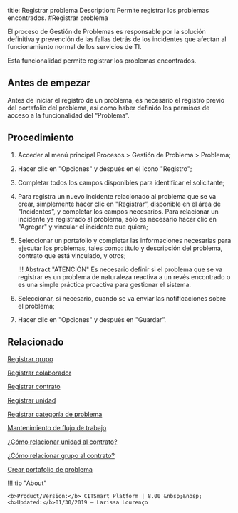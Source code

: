 title: Registrar problema
Description: Permite registrar los problemas encontrados.
#Registrar problema


El proceso de Gestión de Problemas es responsable por la solución definitiva y prevención de las fallas detrás de los incidentes que afectan al funcionamiento normal de los servicios de TI.

Esta funcionalidad permite registrar los problemas encontrados.

Antes de empezar
----------------

Antes de iniciar el registro de un problema, es necesario el registro previo del
portafolio del problema, así como haber definido los permisos de acceso a la
funcionalidad del “Problema”.

Procedimiento
------------

1.  Acceder al menú principal Procesos \>
    Gestión de Problema \> Problema;

2.  Hacer clic en "Opciones" y después en el icono "Registro";

3.  Completar todos los campos disponibles para identificar el solicitante;

4.  Para registra un nuevo incidente relacionado al problema que se va crear, simplemente
    hacer clic en "Registrar”, disponible en el área de "Incidentes”, y completar
    los campos necesarios. Para relacionar un incidente ya registrado al problema, sólo
    es necesario hacer clic en "Agregar" y vincular el incidente que quiera;

5.  Seleccionar un portafolio y completar las informaciones necesarias para ejecutar los
    problemas, tales como: título y descripción del problema, contrato que está vinculado,
    y otros;
    
    !!! Abstract "ATENCIÓN"
        Es necesario definir si el problema que se va registrar es un problema de naturaleza
        reactiva a un revés encontrado o es una simple práctica proactiva para gestionar
        el sistema.

6.  Seleccionar, si necesario, cuando se va enviar las notificaciones sobre el problema;

7.  Hacer clic en "Opciones" y después en "Guardar”.

Relacionado
------------
[Registrar grupo](/pt-br/citsmart-platform-8/initial-settings/access-settings/user/register-groups.html)

[Registrar colaborador](/pt-br/citsmart-platform-8/initial-settings/access-settings/user/register-employee.html)

[Registrar contrato](/pt-br/citsmart-platform-8/processes/portfolio-and-catalog/configuration/register-contract.html)

[Registrar unidad](/pt-br/citsmart-platform-8/platform-administration/region-and-language/register-unit.html)

[Registrar categoría de problema](/pt-br/citsmart-platform-8/processes/problem/configuration/problem-category-register.html)

[Mantenimiento de flujo de trabajo](/pt-br/citsmart-platform-8/platform-administration/flow-maintenance/workflow.maintenance.html)

[¿Cómo relacionar unidad al contrato?](/pt-br/citsmart-platform-8/processes/tickets/configuration/relate-unit-to-contract.html)

[¿Cómo relacionar grupo al contrato?](/pt-br/citsmart-platform-8/processes/tickets/configuration/relate-group-to-contract.html)

[Crear portafolio de problema](/pt-br/citsmart-platform-8/processes/problem/configuration/problem-portfolio.html) 

!!! tip "About"

    <b>Product/Version:</b> CITSmart Platform | 8.00 &nbsp;&nbsp;
    <b>Updated:</b>01/30/2019 – Larissa Lourenço



